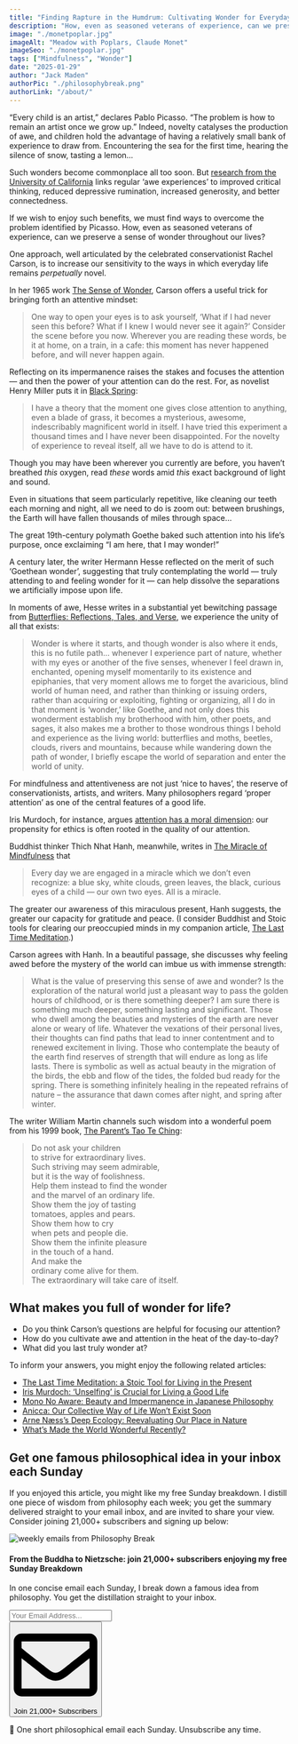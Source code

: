 ```yaml
---
title: "Finding Rapture in the Humdrum: Cultivating Wonder for Everyday Life"
description: "How, even as seasoned veterans of experience, can we preserve a sense of wonder throughout our lives? Advice from Pablo Picasso, Rachel Carson, and Hermann Hesse."
image: "./monetpoplar.jpg"
imageAlt: "Meadow with Poplars, Claude Monet"
imageSeo: "./monetpoplar.jpg"
tags: ["Mindfulness", "Wonder"]
date: "2025-01-29"
author: "Jack Maden"
authorPic: "./philosophybreak.png"
authorLink: "/about/"
---
```


<span class="big-letter">“E</span>very child is an artist,” declares Pablo Picasso. “The problem is how to remain an artist once we grow up.” Indeed, novelty catalyses the production of awe, and children hold the advantage of having a relatively small bank of experience to draw from. Encountering the sea for the first time, hearing the silence of snow, tasting a lemon…

Such wonders become commonplace all too soon. But <a target="_blank" rel="noopener noreferrer" href="https://ggsc.berkeley.edu/images/uploads/GGSC-JTF_White_Paper-Awe_FINAL.pdf">research from the University of California</a> links regular ‘awe experiences’ to improved critical thinking, reduced depressive rumination, increased generosity, and better connectedness.

If we wish to enjoy such benefits, we must find ways to overcome the problem identified by Picasso. How, even as seasoned veterans of experience, can we preserve a sense of wonder throughout our lives?

One approach, well articulated by the celebrated conservationist Rachel Carson, is to increase our sensitivity to the ways in which everyday life remains _perpetually_ novel.

In her 1965 work <a target="_blank" rel="noopener noreferrer sponsored" href="https://amzn.to/3BexBSw">The Sense of Wonder</a>, Carson offers a useful trick for bringing forth an attentive mindset:

>One way to open your eyes is to ask yourself, ‘What if I had never seen this before? What if I knew I would never see it again?’
​​Consider the scene before you now. Wherever you are reading these words, be it at home, on a train, in a cafe: this moment has never happened before, and will never happen again.

Reflecting on its impermanence raises the stakes and focuses the attention — and then the power of your attention can do the rest. For, as novelist Henry Miller puts it in <a target="_blank" rel="noopener noreferrer sponsored" href="https://amzn.to/3OHfIim">Black Spring</a>:

>I have a theory that the moment one gives close attention to anything, even a blade of grass, it becomes a mysterious, awesome, indescribably magnificent world in itself. I have tried this experiment a thousand times and I have never been disappointed.
For the novelty of experience to reveal itself, all we have to do is attend to it.

Though you may have been wherever you currently are before, you haven’t breathed _this_ oxygen, read _these_ words amid _this_ exact background of light and sound.

Even in situations that seem particularly repetitive, like cleaning our teeth each morning and night, all we need to do is zoom out: between brushings, the Earth will have fallen thousands of miles through space…

The great 19th-century polymath Goethe baked such attention into his life’s purpose, once exclaiming “I am here, that I may wonder!”

A century later, the writer Hermann Hesse reflected on the merit of such ‘Goethean wonder’, suggesting that truly contemplating the world — truly attending to and feeling wonder for it — can help dissolve the separations we artificially impose upon life.

In moments of awe, Hesse writes in a substantial yet bewitching passage from <a target="_blank" rel="noopener noreferrer sponsored" href="https://amzn.to/4gjQlil">Butterflies: Reflections, Tales, and Verse</a>, we experience the unity of all that exists:

>Wonder is where it starts, and though wonder is also where it ends, this is no futile path… whenever I experience part of nature, whether with my eyes or another of the five senses, whenever I feel drawn in, enchanted, opening myself momentarily to its existence and epiphanies, that very moment allows me to forget the avaricious, blind world of human need, and rather than thinking or issuing orders, rather than acquiring or exploiting, fighting or organizing, all I do in that moment is ‘wonder,’ like Goethe, and not only does this wonderment establish my brotherhood with him, other poets, and sages, it also makes me a brother to those wondrous things I behold and experience as the living world: butterflies and moths, beetles, clouds, rivers and mountains, because while wandering down the path of wonder, I briefly escape the world of separation and enter the world of unity.

For mindfulness and attentiveness are not just ‘nice to haves’, the reserve of conservationists, artists, and writers. Many philosophers regard ‘proper attention’ as one of the central features of a good life.

Iris Murdoch, for instance, argues [attention has a moral dimension](/articles/iris-murdoch-on-the-morality-of-attention-and-the-hostile-mother-in-law/): our propensity for ethics is often rooted in the quality of our attention.

Buddhist thinker Thich Nhat Hanh, meanwhile, writes in <a target="_blank" rel="noopener noreferrer sponsored" href="https://amzn.to/49jnSaf">The Miracle of Mindfulness</a> that

>Every day we are engaged in a miracle which we don’t even recognize: a blue sky, white clouds, green leaves, the black, curious eyes of a child — our own two eyes. All is a miracle.

The greater our awareness of this miraculous present, Hanh suggests, the greater our capacity for gratitude and peace. (I consider Buddhist and Stoic tools for clearing our preoccupied minds in my companion article, [The Last Time Meditation](/articles/the-last-time-meditation-a-stoic-tool-for-living-in-the-present/).)

Carson agrees with Hanh. In a beautiful passage, she discusses why feeling awed before the mystery of the world can imbue us with immense strength:

>What is the value of preserving this sense of awe and wonder? Is the exploration of the natural world just a pleasant way to pass the golden hours of childhood, or is there something deeper? I am sure there is something much deeper, something lasting and significant. Those who dwell among the beauties and mysteries of the earth are never alone or weary of life. Whatever the vexations of their personal lives, their thoughts can find paths that lead to inner contentment and to renewed excitement in living. Those who contemplate the beauty of the earth find reserves of strength that will endure as long as life lasts. There is symbolic as well as actual beauty in the migration of the birds, the ebb and flow of the tides, the folded bud ready for the spring. There is something infinitely healing in the repeated refrains of nature – the assurance that dawn comes after night, and spring after winter.

The writer William Martin channels such wisdom into a wonderful poem from his 1999 book, <a target="_blank" rel="noopener noreferrer sponsored" href="https://amzn.to/40KRVVx">The Parent’s Tao Te Ching</a>:

>Do not ask your children<br/>to strive for extraordinary lives.<br/>Such striving may seem admirable,<br/>but it is the way of foolishness.<br/>Help them instead to find the wonder<br/>and the marvel of an ordinary life.<br/>Show them the joy of tasting<br/>tomatoes, apples and pears.<br/>Show them how to cry<br/>when pets and people die.<br/>Show them the infinite pleasure<br/>in the touch of a hand.<br/>And make the<br/>ordinary come alive for them.<br/>The extraordinary will take care of itself.
​
## ​What makes you full of wonder for life?

- Do you think Carson’s questions are helpful for focusing our attention?
- How do you cultivate awe and attention in the heat of the day-to-day?
- What did you last truly wonder at?

To inform your answers, you might enjoy the following related articles:

- [The Last Time Meditation: a Stoic Tool for Living in the Present](/articles/the-last-time-meditation-a-stoic-tool-for-living-in-the-present/)
- [Iris Murdoch: ‘Unselfing’ is Crucial for Living a Good Life](/articles/iris-murdoch-unselfing-is-crucial-for-living-a-good-life/)
- [Mono No Aware: Beauty and Impermanence in Japanese Philosophy](/articles/mono-no-aware-beauty-and-impermanence-in-japanese-philosophy/)
- [Anicca: Our Collective Way of Life Won’t Exist Soon](/articles/anicca-our-collective-way-of-life-wont-exist-soon/)
- [Arne Næss’s Deep Ecology: Reevaluating Our Place in Nature](/articles/arne-naess-deep-ecology-reevaluating-our-place-in-nature/)
- [What’s Made the World Wonderful Recently?](/articles/whats-made-the-world-wonderful-recently/)

## Get one famous philosophical idea in your inbox each Sunday

<span class="big-letter">I</span>f you enjoyed this article, you might like my free Sunday breakdown. I distill one piece of wisdom from philosophy each week; you get the summary delivered straight to your email inbox, and are invited to share your view. Consider joining 21,000+ subscribers and signing up below:

<!--big subscribe-->
<div class="course-promo darkradial-background subscribe text-center">
    <img src="/static/6313d50bc32799a6c869239128784c7b/e7f7a/weekly-break.webp" alt="weekly emails from Philosophy Break">
    <h4>From the Buddha to Nietzsche: join 21,000+ subscribers enjoying my free Sunday Breakdown</h4>
    <p class="small-grey-font no-mar-bottom">In one concise email each Sunday, I break down a famous idea from philosophy. You get the distillation straight to your inbox.</p>
    <div class="small-pad-top">
        <form action="https://app.convertkit.com/forms/5812400/subscriptions" method="post" data-sv-form="5812400" data-uid="be0e52d3c0" data-format="inline" data-version="6" data-options="{&quot;settings&quot;:{&quot;after_subscribe&quot;:{&quot;action&quot;:&quot;message&quot;,&quot;success_message&quot;:&quot;Thank you, philosopher! Your welcome email will land in your inbox shortly.&quot;,&quot;redirect_url&quot;:&quot;/thank-you/&quot;},&quot;analytics&quot;:{&quot;google&quot;:null,&quot;fathom&quot;:null,&quot;facebook&quot;:null,&quot;segment&quot;:null,&quot;pinterest&quot;:null,&quot;sparkloop&quot;:null,&quot;googletagmanager&quot;:null},&quot;modal&quot;:{&quot;trigger&quot;:&quot;timer&quot;,&quot;scroll_percentage&quot;:null,&quot;timer&quot;:5,&quot;devices&quot;:&quot;all&quot;,&quot;show_once_every&quot;:15},&quot;powered_by&quot;:{&quot;show&quot;:false,&quot;url&quot;:&quot;https://convertkit.com/features/forms?utm_campaign=poweredby&amp;utm_content=form&amp;utm_medium=referral&amp;utm_source=dynamic&quot;},&quot;recaptcha&quot;:{&quot;enabled&quot;:false},&quot;return_visitor&quot;:{&quot;action&quot;:&quot;show&quot;,&quot;custom_content&quot;:&quot;&quot;},&quot;slide_in&quot;:{&quot;display_in&quot;:&quot;bottom_right&quot;,&quot;trigger&quot;:&quot;timer&quot;,&quot;scroll_percentage&quot;:null,&quot;timer&quot;:5,&quot;devices&quot;:&quot;all&quot;,&quot;show_once_every&quot;:15},&quot;sticky_bar&quot;:{&quot;display_in&quot;:&quot;top&quot;,&quot;trigger&quot;:&quot;timer&quot;,&quot;scroll_percentage&quot;:null,&quot;timer&quot;:5,&quot;devices&quot;:&quot;all&quot;,&quot;show_once_every&quot;:15}},&quot;version&quot;:&quot;6&quot;}" min-width="400 500 600 700 800">
        <div data-style="clean"><ul data-element="errors" data-group="alert"></ul><div data-element="fields" data-stacked="false">
            <div>
                <input name="email_address" aria-label="Your Email Address..." placeholder="Your Email Address..." required type="email" />
            </div>
            <button class="button primary" type="submit" data-element="submit"><div><div></div><div></div><div></div></div><span><svg xmlns="http://www.w3.org/2000/svg" viewBox="0 0 512 512"><path d="M464 64H48C21.49 64 0 85.49 0 112v288c0 26.51 21.49 48 48 48h416c26.51 0 48-21.49 48-48V112c0-26.51-21.49-48-48-48zm0 48v40.805c-22.422 18.259-58.168 46.651-134.587 106.49-16.841 13.247-50.201 45.072-73.413 44.701-23.208.375-56.579-31.459-73.413-44.701C106.18 199.465 70.425 171.067 48 152.805V112h416zM48 400V214.398c22.914 18.251 55.409 43.862 104.938 82.646 21.857 17.205 60.134 55.186 103.062 54.955 42.717.231 80.509-37.199 103.053-54.947 49.528-38.783 82.032-64.401 104.947-82.653V400H48z"/></svg>Join 21,000+ Subscribers</span></button>
            </div>
            </div>
        </form>
        <p class="tiny-mar-top no-mar-bottom review-font">💭 One short philosophical email each Sunday. Unsubscribe any time.</p>
    </div>
</div>
</div>